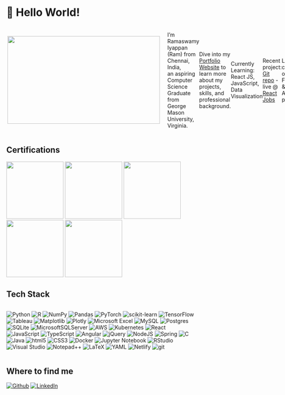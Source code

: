 <h1> 👋 Hello World! </h1>

<div style="display: flex; justify-content: space-between; align-items: center;">
  <img align="right" src="https://user-images.githubusercontent.com/74038190/225813708-98b745f2-7d22-48cf-9150-083f1b00d6c9.gif" 
    height="230px" width="400px" style="margin-right: 20px;">
  <p style="flex-grow: 1;">
  I’m Ramaswamy Iyappan (Ram) from Chennai, India, <br>
  an aspiring Computer Science Graduate from George Mason University, Virginia.

  Dive into my [Portfolio Website](https://ramiyappan.github.io/portfolio) to learn more about my projects, skills, and professional background. 
    
  Currently Learning: <br>
  React JS, JavaScript, Data Visualization

  Recent project: <br>
  [Git repo](https://github.com/ramiyappan/react-jobs-ui) - live @ [React Jobs](https://stupendous-meerkat-014f48.netlify.app/)
  
  Let's collaborate on: <br>
  Full-Stack & Data Analysis projects
  </p>

<div>

<!--
<img align="center" height="200" src="https://github-readme-stats.vercel.app/api?username=ramiyappan&show_icons=true&theme=radical&rank_icon=github&custom_title=Ram's+GitHub+Stats&card_width=450"/>
-->

[![GitHub Streak](https://streak-stats.demolab.com?user=ramiyappan&theme=radical&card_width=450)](https://git.io/streak-stats)

<img align="center" height="195" src="https://github-readme-stats.vercel.app/api/top-langs/?username=ramiyappan&layout=compact&theme=radical&card_width=300"/>

</div>
</div>

<!--
<br><br>
(https://github.com/anuraghazra/github-readme-stats) - for profile stats cards
![Profile Views](https://img.shields.io/badge/dynamic/json?label=Profile%20Views&query=$.count&url=https://api.github.com/users/ramiyappan)
-->


<h2>Certifications</h2>

[<img src="https://images.credly.com/size/680x680/images/b47e9b58-7f54-4981-b156-5e7d354c8215/Professional_Certificate_-_Data_Science.png" width="150" height="150">](https://www.credly.com/badges/133420f6-25cc-4016-8923-ae66aca55fb1)
[<img src="https://images.credly.com/size/680x680/images/d41de2b7-cbc2-47ec-bcf1-ebecbe83872f/GCC_badge_DA_1000x1000.png" width="150" height="150">](https://www.credly.com/badges/f6ecb024-9e13-4927-a783-e07621bc873e)
[<img src="https://images.credly.com/size/680x680/images/b9feab85-1a43-4f6c-99a5-631b88d5461b/image.png" width="150" height="150">](https://www.credly.com/badges/e95887ed-eefc-4617-9e66-e842ebc34276)
[<img src="https://images.credly.com/size/680x680/images/0e284c3f-5164-4b21-8660-0d84737941bc/image.png" width="150" height="150">](https://www.credly.com/badges/a9f54737-c2e2-4295-8c5d-e91c4fc42029)
[<img src="https://images.credly.com/size/680x680/images/00634f82-b07f-4bbd-a6bb-53de397fc3a6/image.png" width="150" height="150">](https://www.credly.com/badges/35c3909f-2179-4bc6-8f18-0aa8b446bc8f)

<h2>Tech Stack</h2>

<div style="display: inline-block;">

  ![Python](https://img.shields.io/badge/Python-3670A0?style=flat-square&logo=python&logoColor=ffdd54)
  ![R](https://img.shields.io/badge/R-%23276DC3.svg?style=flat-square&logo=r&logoColor=white)
  ![NumPy](https://img.shields.io/badge/Numpy-%23013243.svg?style=flat-square&logo=numpy&logoColor=white)
  ![Pandas](https://img.shields.io/badge/Pandas-%23150458.svg?style=flat-square&logo=pandas&logoColor=white)
  ![PyTorch](https://img.shields.io/badge/PyTorch-%23EE4C2C.svg?style=flat-square&logo=PyTorch&logoColor=white)
  ![scikit-learn](https://img.shields.io/badge/Scikit--Learn-%23F7931E.svg?style=flat-square&logo=scikit-learn&logoColor=white)
  ![TensorFlow](https://img.shields.io/badge/TensorFlow-%23FF6F00.svg?style=flat-square&logo=TensorFlow&logoColor=white)
  ![Tableau](https://img.shields.io/badge/Tableau-E97627?style=flat-square&logo=Tableau&logoColor=white)
  ![Matplotlib](https://img.shields.io/badge/Matplotlib-%23ffffff.svg?style=flat-square&logo=Matplotlib&logoColor=black)
  ![Plotly](https://img.shields.io/badge/Plotly-%233F4F75.svg?style=flat-square&logo=plotly&logoColor=white)
  ![Microsoft Excel](https://img.shields.io/badge/Microsoft_Excel-217346?style=flat-square&logo=microsoft-excel&logoColor=white)
  ![MySQL](https://img.shields.io/badge/MySQL-007ACC?style=flat-square&logo=mysql&logoColor=white)
  ![Postgres](https://img.shields.io/badge/PostgreSQL-1a73e8?style=flat-square&logo=postgresql&logoColor=white)
  ![SQLite](https://img.shields.io/badge/Sqlite-%2307405e.svg?style=flat-square&logo=sqlite&logoColor=white)
  ![MicrosoftSQLServer](https://img.shields.io/badge/Microsoft%20SQL%20Server-CC2927?style=flat-square&logo=microsoft%20sql%20server&logoColor=white)
  ![AWS](https://img.shields.io/badge/AWS-%23FF9900.svg?style=flat-square&logo=amazon-aws&logoColor=white)
  ![Kubernetes](https://img.shields.io/badge/Kubernetes-%23326ce5.svg?style=flat-square&logo=kubernetes&logoColor=white)
  ![React](https://img.shields.io/badge/React-%2320232a.svg?style=flat-square&logo=react&logoColor=%2361DAFB)
  ![JavaScript](https://img.shields.io/badge/Javascript-%23323330.svg?style=flat-square&logo=javascript&logoColor=%23F7DF1E)
  ![TypeScript](https://img.shields.io/badge/Typescript-%23007ACC.svg?style=flat-square&logo=typescript&logoColor=white)
  ![Angular](https://img.shields.io/badge/Angular-%23DD0031.svg?style=flat-square&logo=angular&logoColor=white)
  ![jQuery](https://img.shields.io/badge/jquery-%230769AD.svg?style=flat-square&logo=jquery&logoColor=white)
  ![NodeJS](https://img.shields.io/badge/Node.js-6DA55F?style=flat-square&logo=node.js&logoColor=white)
  ![Spring](https://img.shields.io/badge/Spring-%236DB33F.svg?style=flat-square&logo=spring&logoColor=white)
  ![C](https://img.shields.io/badge/C-%2300599C.svg?style=flat-square&logo=c&logoColor=white)
  ![Java](https://img.shields.io/badge/Java-%23ED8B00.svg?style=flat-square&logo=openjdk&logoColor=white)
  ![html5](https://img.shields.io/badge/-HTML5-E34F26?style=flat-square&logo=html5&logoColor=white)
  ![CSS3](https://img.shields.io/badge/Css3-%231572B6.svg?style=flat-square&logo=css3&logoColor=white)
  ![Docker](https://img.shields.io/badge/-Docker-46a2f1?style=flat-square&logo=docker&logoColor=white)
  ![Jupyter Notebook](https://img.shields.io/badge/Jupyter-%23FA0F00.svg?style=flat-square&logo=jupyter&logoColor=white)
  ![RStudio](https://img.shields.io/badge/RStudio-4285F4?style=flat-square&logo=rstudio&logoColor=white)
  ![Visual Studio](https://img.shields.io/badge/Visual%20Studio-5C2D91.svg?style=flat-square&logo=visual-studio&logoColor=white)
  ![Notepad++](https://img.shields.io/badge/Notepad++-90E59A.svg?style=flat-square&logo=notepad%2b%2b&logoColor=black)
  ![LaTeX](https://img.shields.io/badge/Latex-%23008080.svg?style=flat-square&logo=latex&logoColor=white)
  ![YAML](https://img.shields.io/badge/Yaml-%23ffffff.svg?style=flat-square&logo=yaml&logoColor=151515)
  ![Netlify](https://img.shields.io/badge/Netlify-%23000000.svg?style=flat-square&logo=netlify&logoColor=#00C7B7)
  ![git](https://img.shields.io/badge/-Git-F05032?style=flat-square&logo=git&logoColor=white)


</div>

<h2>Where to find me</h2>
<p>
  <a href="https://github.com/ramiyappan" target="_blank"><img alt="Github" src="https://img.shields.io/badge/GitHub-%2312100E.svg?&style=for-the-badge&logo=Github&logoColor=white" /></a>
  <a href="https://www.linkedin.com/in/ramaswamy-iyappan" target="_blank"><img alt="LinkedIn" src="https://img.shields.io/badge/linkedin-%230077B5.svg?&style=for-the-badge&logo=linkedin&logoColor=white" /></a> 
</p>

<!---
ramiyappan/ramiyappan is a ✨ special ✨ repository because its `README.md` (this file) appears on your GitHub profile.
You can click the Preview link to take a look at your changes.
--->
